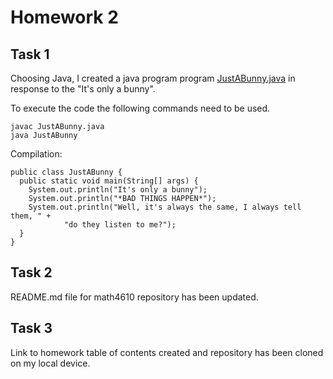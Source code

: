 # Homework 2

## Task 1 

Choosing Java, I created a java program program [JustABunny.java](https://github.com/clarissalabrum/math4610/blob/master/homework/homework2/JustABunny/src/JustABunny.java) in response to the "It's only a bunny". 

To execute the code the following commands need to be used.

    javac JustABunny.java
    java JustABunny
    
Compilation: 

    public class JustABunny {
      public static void main(String[] args) {
        System.out.println("It's only a bunny");
        System.out.println("*BAD THINGS HAPPEN*");
        System.out.println("Well, it's always the same, I always tell them, " +
                "do they listen to me?");
      }
    }

## Task 2

README.md file for math4610 repository has been updated.

## Task 3 

Link to homework table of contents created and repository has been cloned on my local device.

